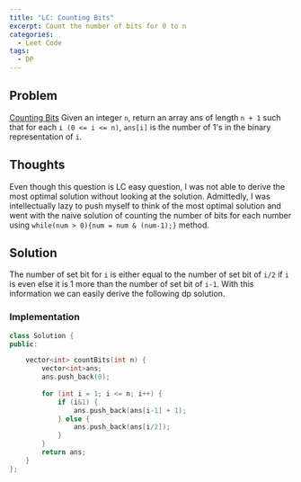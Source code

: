 ```yaml
---
title: "LC: Counting Bits"
excerpt: Count the number of bits for 0 to n
categories:
  - Leet Code
tags:
  - DP
---
```


## Problem

[Counting Bits](https://leetcode.com/problems/counting-bits/) Given an integer
`n`, return an array ans of length `n + 1` such that for each `i (0 <= i <= n)`,
`ans[i]` is the number of 1's in the binary representation of `i`.

## Thoughts

Even though this question is LC easy question, I was not able to derive the most
optimal solution without looking at the solution. Admittedly, I was intellectually
lazy to push myself to think of the most optimal solution and went with the naive
solution of counting the number of bits for each number using `while(num > 0){num = num & (num-1);}`
method. 

## Solution

The number of set bit for `i` is either equal to the number of set bit of `i/2` if
`i` is even else it is 1 more than the number of set bit of `i-1`. With this information
we can easily derive the following dp solution.

### Implementation

```cpp
class Solution {
public:

    vector<int> countBits(int n) {
        vector<int>ans;
        ans.push_back(0);
        
        for (int i = 1; i <= n; i++) {
            if (i&1) {
                ans.push_back(ans[i-1] + 1);
            } else {
                ans.push_back(ans[i/2]);
            }
        }
        return ans;
    }
};
```
